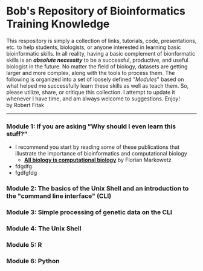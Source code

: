 # Bob's Repository of Bioinformatics Training Knowledge
This respository is simply a collection of links, tutorials, code, presentations, etc. to help students, biologists, or anyone interested in learning basic bioinformatic skills. In all reality, having a basic complement of bionformatic skills is an ___absolute necessity___ to be a successful, productive, and useful biologist in the future.  No matter the field of biology, datasets are getting larger and more complex, along with the tools to process them.  The following is organized into a set of loosely defined "_Modules_" based on what helped me successfully learn these skills as well as teach them.  So, please utilize, share, or critique this collection.  I attempt to update it whenever I have time, and am always welcome to suggestions.  Enjoy!
<br>
by Robert Fitak

---

### Module 1: If you are asking "Why should I even learn this stuff?"
- I recommend you start by reading some of these publications that illustrate the importance of bioinformatics and computational biology
  - __[All biology is computational biology](https://doi.org/10.1371/journal.pbio.2002050)__ by Florian Markowetz 
- fdgdfg
- fgdfgfdg

### Module 2:  The basics of the Unix Shell and an introduction to the "command line interface" (CLI)
### Module 3:  Simple processing of genetic data on the CLI
### Module 4:  The Unix Shell
### Module 5:  R
### Module 6:  Python
